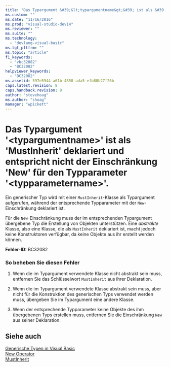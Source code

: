 ```yaml
---
title: "Das Typargument &#39;&lt;typargumentname&gt;&#39; ist als &#39;MustInherit&#39; deklariert und entspricht nicht der Einschr&#228;nkung &#39;New&#39; f&#252;r den Typparameter &#39;&lt;typparametername&gt;&#39;. | Microsoft Docs"
ms.custom: ""
ms.date: "11/16/2016"
ms.prod: "visual-studio-dev14"
ms.reviewer: ""
ms.suite: ""
ms.technology: 
  - "devlang-visual-basic"
ms.tgt_pltfrm: ""
ms.topic: "article"
f1_keywords: 
  - "vbc32082"
  - "BC32082"
helpviewer_keywords: 
  - "BC32082"
ms.assetid: 597e5944-a61b-4858-ada5-efb80b27f26b
caps.latest.revision: 8
caps.handback.revision: 8
author: "stevehoag"
ms.author: "shoag"
manager: "wpickett"
---
```

# Das Typargument &#39;&lt;typargumentname&gt;&#39; ist als &#39;MustInherit&#39; deklariert und entspricht nicht der Einschr&#228;nkung &#39;New&#39; f&#252;r den Typparameter &#39;&lt;typparametername&gt;&#39;.
Ein generischer Typ wird mit einer `MustInherit`\-Klasse als Typargument aufgerufen, während der entsprechende Typparameter mit der `New`\-Einschränkung deklariert ist.  
  
 Für die `New`\-Einschränkung muss der im entsprechenden Typargument übergebene Typ die Erstellung von Objekten unterstützen. Eine *abstrakte* Klasse, also eine Klasse, die als `MustInherit` deklariert ist, macht jedoch keine Konstruktoren verfügbar, da keine Objekte aus ihr erstellt werden können.  
  
 **Fehler\-ID:** BC32082  
  
### So beheben Sie diesen Fehler  
  
1.  Wenn die im Typargument verwendete Klasse nicht abstrakt sein muss, entfernen Sie das Schlüsselwort `MustInherit` aus ihrer Deklaration.  
  
2.  Wenn die im Typargument verwendete Klasse abstrakt sein muss, aber nicht für die Konstruktion des generischen Typs verwendet werden muss, übergeben Sie im Typargument eine andere Klasse.  
  
3.  Wenn der entsprechende Typparameter keine Objekte des ihm übergebenen Typs erstellen muss, entfernen Sie die Einschränkung `New` aus seiner Deklaration.  
  
## Siehe auch  
 [Generische Typen in Visual Basic](../../visual-basic/programming-guide/language-features/data-types/generic-types.md)   
 [New Operator](../../visual-basic/language-reference/operators/new-operator.md)   
 [MustInherit](../../visual-basic/language-reference/modifiers/mustinherit.md)